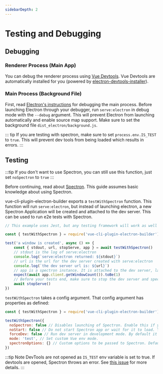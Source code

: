```yaml
---
sidebarDepth: 2
---
```


# Testing and Debugging

## Debugging

### Renderer Process (Main App)

You can debug the renderer process using [Vue Devtools](https://github.com/vuejs/vue-devtools). Vue Devtools are automatically installed for you (powered by [electron-devtools-installer](https://github.com/MarshallOfSound/electron-devtools-installer)).

### Main Process (Background File)

First, read [Electron's instructions](https://electronjs.org/docs/tutorial/debugging-main-process#command-line-switches) for debugging the main process. Before launching Electron through your debugger, run `serve:electron` in debug mode with the `--debug` argument. This will prevent Electron from launching automatically and enable source map support. Make sure to set the background file `dist_electron/background.js`.

::: tip
If you are testing with spectron, make sure to set `process.env.IS_TEST` to `true`. This will prevent dev tools from being loaded which results in errors.
:::

## Testing

:::tip
If you don't want to use Spectron, you can still use this function, just set `noSpectron` to `true`
:::

Before continuing, read about [Spectron](https://github.com/electron/spectron). This guide assumes basic knowledge about using Spectron.

vue-cli-plugin-electron-builder exports a `testWithSpectron` function. This function will run `serve:electron`, but instead of launching electron, a new Spectron Application will be created and attached to the dev server. This can be used to run e2e tests with Spectron.

```javascript
// This example uses Jest, but any testing framework will work as well

const { testWithSpectron } = require('vue-cli-plugin-electron-builder')

test('a window is created', async () => {
    const { stdout, url, stopServe, app } = await testWithSpectron()
    // stdout is the log of serve:electron
    console.log(`serve:electron returned: ${stdout}`)
    // url is the url for the dev server created with serve:electron
    console.log(`the dev server url is: ${url}`)
    // app is a spectron instance. It is attached to the dev server, launched, and waited for to load.
    expect(await app.client.getWindowCount()).toBe(1)
    // Before your tests end, make sure to stop the dev server and spectron
    await stopServe()
})
```

`testWithSpectron` takes a config argument. That config argument has properties as defined:

```javascript
const { testWithSpectron } = require('vue-cli-plugin-electron-builder')

testWithSpectron({
  noSpectron: false // Disables launching of Spectron. Enable this if you want to launch spectron yourself.
  noStart: false // Do not start Spectron app or wait for it to load. You will have to call app.start() and app.client.waitUntilWindowLoaded() before running any tests.
  forceDev: false // Run dev server in development mode. By default it is run in production (serve --mode production).
  mode: 'test', // Set custom Vue env mode.
  spectronOptions: {} // Custom options to be passed to Spectron. Defaults are already set, only use this if you need something customized.
})
```

:::tip Note
DevTools are not opened as `IS_TEST` env variable is set to true. If devtools are opened, Spectron throws an error. See [this issue](https://github.com/electron/spectron/issues/174) for more details.
:::
